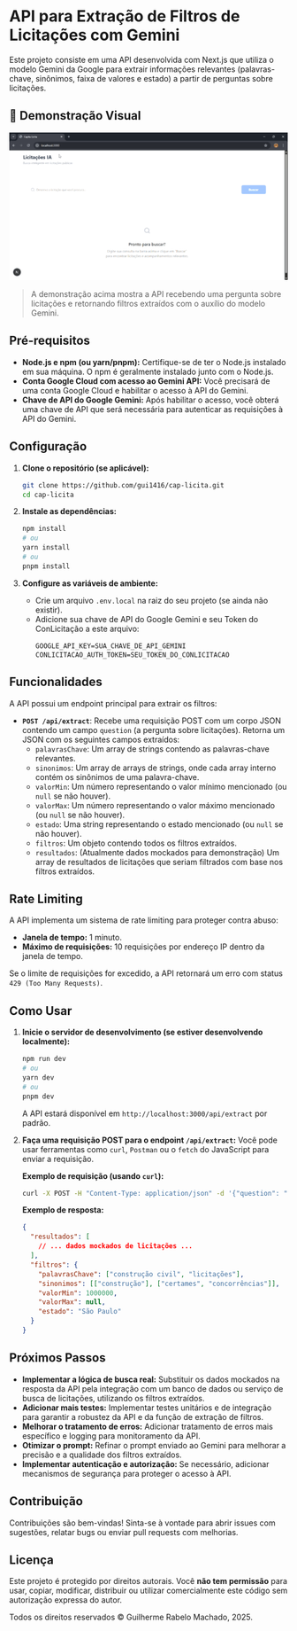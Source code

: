# API para Extração de Filtros de Licitações com Gemini

Este projeto consiste em uma API desenvolvida com Next.js que utiliza o modelo Gemini da Google para extrair informações relevantes (palavras-chave, sinônimos, faixa de valores e estado) a partir de perguntas sobre licitações.

## 🎥 Demonstração Visual

![Demonstração da API em funcionamento](./assets/demo.gif)

> A demonstração acima mostra a API recebendo uma pergunta sobre licitações e retornando filtros extraídos com o auxílio do modelo Gemini.

## Pré-requisitos

* **Node.js e npm (ou yarn/pnpm):** Certifique-se de ter o Node.js instalado em sua máquina. O npm é geralmente instalado junto com o Node.js.
* **Conta Google Cloud com acesso ao Gemini API:** Você precisará de uma conta Google Cloud e habilitar o acesso à API do Gemini.
* **Chave de API do Google Gemini:** Após habilitar o acesso, você obterá uma chave de API que será necessária para autenticar as requisições à API do Gemini.

## Configuração

1.  **Clone o repositório (se aplicável):**
    ```bash
    git clone https://github.com/gui1416/cap-licita.git
    cd cap-licita
    ```

2.  **Instale as dependências:**
    ```bash
    npm install
    # ou
    yarn install
    # ou
    pnpm install
    ```

3.  **Configure as variáveis de ambiente:**
    * Crie um arquivo `.env.local` na raiz do seu projeto (se ainda não existir).
    * Adicione sua chave de API do Google Gemini e seu Token do ConLicitação a este arquivo:
        ```
        GOOGLE_API_KEY=SUA_CHAVE_DE_API_GEMINI
        CONLICITACAO_AUTH_TOKEN=SEU_TOKEN_DO_CONLICITACAO
        ```

## Funcionalidades

A API possui um endpoint principal para extrair os filtros:

* **`POST /api/extract`**: Recebe uma requisição POST com um corpo JSON contendo um campo `question` (a pergunta sobre licitações). Retorna um JSON com os seguintes campos extraídos:
    * `palavrasChave`: Um array de strings contendo as palavras-chave relevantes.
    * `sinonimos`: Um array de arrays de strings, onde cada array interno contém os sinônimos de uma palavra-chave.
    * `valorMin`: Um número representando o valor mínimo mencionado (ou `null` se não houver).
    * `valorMax`: Um número representando o valor máximo mencionado (ou `null` se não houver).
    * `estado`: Uma string representando o estado mencionado (ou `null` se não houver).
    * `filtros`: Um objeto contendo todos os filtros extraídos.
    * `resultados`: (Atualmente dados mockados para demonstração) Um array de resultados de licitações que seriam filtrados com base nos filtros extraídos.

## Rate Limiting

A API implementa um sistema de rate limiting para proteger contra abuso:

* **Janela de tempo:** 1 minuto.
* **Máximo de requisições:** 10 requisições por endereço IP dentro da janela de tempo.

Se o limite de requisições for excedido, a API retornará um erro com status `429 (Too Many Requests)`.

## Como Usar

1.  **Inicie o servidor de desenvolvimento (se estiver desenvolvendo localmente):**
    ```bash
    npm run dev
    # ou
    yarn dev
    # ou
    pnpm dev
    ```
    A API estará disponível em `http://localhost:3000/api/extract` por padrão.

2.  **Faça uma requisição POST para o endpoint `/api/extract`:**
    Você pode usar ferramentas como `curl`, `Postman` ou o `fetch` do JavaScript para enviar a requisição.

    **Exemplo de requisição (usando `curl`):**
    ```bash
    curl -X POST -H "Content-Type: application/json" -d '{"question": "Quais licitações de construção civil em São Paulo com valor acima de 1 milhão?"}' http://localhost:3000/api/extract
    ```

    **Exemplo de resposta:**
    ```json
    {
      "resultados": [
        // ... dados mockados de licitações ...
      ],
      "filtros": {
        "palavrasChave": ["construção civil", "licitações"],
        "sinonimos": [["construção"], ["certames", "concorrências"]],
        "valorMin": 1000000,
        "valorMax": null,
        "estado": "São Paulo"
      }
    }
    ```

## Próximos Passos

* **Implementar a lógica de busca real:** Substituir os dados mockados na resposta da API pela integração com um banco de dados ou serviço de busca de licitações, utilizando os filtros extraídos.
* **Adicionar mais testes:** Implementar testes unitários e de integração para garantir a robustez da API e da função de extração de filtros.
* **Melhorar o tratamento de erros:** Adicionar tratamento de erros mais específico e logging para monitoramento da API.
* **Otimizar o prompt:** Refinar o prompt enviado ao Gemini para melhorar a precisão e a qualidade dos filtros extraídos.
* **Implementar autenticação e autorização:** Se necessário, adicionar mecanismos de segurança para proteger o acesso à API.

## Contribuição

Contribuições são bem-vindas! Sinta-se à vontade para abrir issues com sugestões, relatar bugs ou enviar pull requests com melhorias.

## Licença

Este projeto é protegido por direitos autorais. Você **não tem permissão** para usar, copiar, modificar, distribuir ou utilizar comercialmente este código sem autorização expressa do autor.

Todos os direitos reservados © Guilherme Rabelo Machado, 2025.
